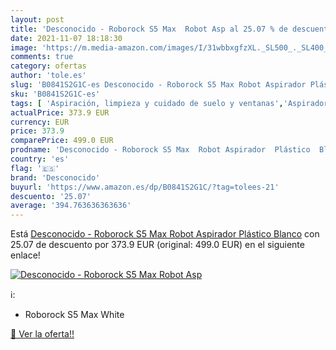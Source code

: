 ```yaml
---
layout: post
title: 'Desconocido - Roborock S5 Max  Robot Asp al 25.07 % de descuento'
date: 2021-11-07 18:18:30
image: 'https://m.media-amazon.com/images/I/31wbbxgfzXL._SL500_._SL400_.jpg'
comments: true
category: ofertas
author: 'tole.es'
slug: 'B0841S2G1C-es Desconocido - Roborock S5 Max Robot Aspirador Plástico Blanco'
sku: 'B0841S2G1C-es'
tags: [ 'Aspiración, limpieza y cuidado de suelo y ventanas','Aspiradoras','Hogar y cocina','Robots aspiradores','desconocido','roborock', ]
actualPrice: 373.9 EUR
currency: EUR
price: 373.9
comparePrice: 499.0 EUR
prodname: 'Desconocido - Roborock S5 Max  Robot Aspirador  Plástico  Blanco'
country: 'es'
flag: '🇪🇸'
brand: 'Desconocido'
buyurl: 'https://www.amazon.es/dp/B0841S2G1C/?tag=tolees-21'
descuento: '25.07'
average: '394.763636363636'
---
```


Está [Desconocido - Roborock S5 Max  Robot Aspirador  Plástico  Blanco](https://www.amazon.es/dp/B0841S2G1C/?tag=tolees-21) con 25.07 de descuento por 373.9 EUR (original: 499.0 EUR) en el siguiente enlace!

[![Desconocido - Roborock S5 Max  Robot Asp](https://m.media-amazon.com/images/I/31wbbxgfzXL._SL500_._SL400_.jpg)](https://www.amazon.es/dp/B0841S2G1C/?tag=tolees-21)

ℹ️:

- Roborock S5 Max White

[🛒 Ver la oferta!!](https://www.amazon.es/dp/B0841S2G1C/?tag=tolees-21)
